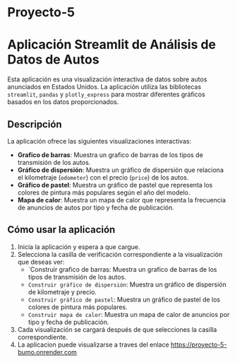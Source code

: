 # Proyecto-5
# Aplicación Streamlit de Análisis de Datos de Autos

Esta aplicación es una visualización interactiva de datos sobre autos anunciados en Estados Unidos. La aplicación utiliza las bibliotecas `streamlit`, `pandas` y `plotly_express` para mostrar diferentes gráficos basados en los datos proporcionados.

## Descripción

La aplicación ofrece las siguientes visualizaciones interactivas:

- **Grafico de barras**: Muestra un grafico de barras de los tipos de transmisión de los autos.
- **Gráfico de dispersión**: Muestra un gráfico de dispersión que relaciona el kilometraje (`odometer`) con el precio (`price`) de los autos.
- **Gráfico de pastel**: Muestra un gráfico de pastel que representa los colores de pintura más populares según el año del modelo.
- **Mapa de calor**: Muestra un mapa de calor que representa la frecuencia de anuncios de autos por tipo y fecha de publicación.

## Cómo usar la aplicación

1. Inicia la aplicación y espera a que cargue.
2. Selecciona la casilla de verificación correspondiente a la visualización que deseas ver:
    - `Construir grafico de barras: Muestra un grafico de barras de los tipos de transmisión de los autos.
    - `Construir gráfico de dispersión`: Muestra un gráfico de dispersión de kilometraje y precio.
    - `Construir gráfico de pastel`: Muestra un gráfico de pastel de los colores de pintura más populares.
    - `Construir mapa de calor`: Muestra un mapa de calor de anuncios por tipo y fecha de publicación.
3. Cada visualización se cargará después de que selecciones la casilla correspondiente.
4. La aplicacion puede visualizarse a traves del enlace https://proyecto-5-bumo.onrender.com
